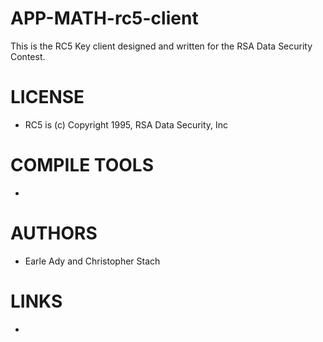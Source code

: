 APP-MATH-rc5-client
===================

This is the RC5 Key client designed and written for the RSA Data Security Contest. 


LICENSE
===============
* RC5 is (c) Copyright 1995, RSA Data Security, Inc

COMPILE TOOLS
===============
* 

AUTHORS
===============
* Earle Ady and Christopher Stach

LINKS
===============
* 
